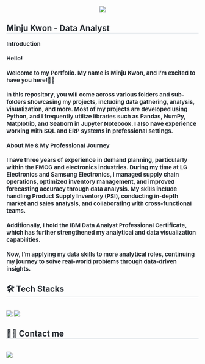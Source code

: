 <div align="center">
    <img src="https://capsule-render.vercel.app/api?type=waving&color=0:9095d5,100:9103d3&height=250&text=Welcome%20to%20Minju's%20Github&animation=&fontColor=ffffff&fontSize=60" />
</div>

<div style="text-align: left;">
    <h2 style="border-bottom: 1px solid #d8dee4; color: #282d33;">Minju Kwon - Data Analyst</h2>
    <div style="font-weight: 700; font-size: 15px; text-align: left; color: #282d33;">
        <b>Introduction</b><br><br>
        Hello!<br><br>
        Welcome to my Portfolio. My name is Minju Kwon, and I’m excited to have you here!🤩🤩<br><br>
        In this repository, you will come across various folders and sub-folders showcasing my projects, including data gathering, analysis, visualization, and more. Most of my projects are developed using Python, and I frequently utilize libraries such as Pandas, NumPy, Matplotlib, and Seaborn in Jupyter Notebook. I also have experience working with SQL and ERP systems in professional settings.<br><br>
        <b>About Me & My Professional Journey</b><br><br>
        I have three years of experience in demand planning, particularly within the FMCG and electronics industries. During my time at LG Electronics and Samsung Electronics, I managed supply chain operations, optimized inventory management, and improved forecasting accuracy through data analysis. My skills include handling Product Supply Inventory (PSI), conducting in-depth market and sales analysis, and collaborating with cross-functional teams.<br><br>
        Additionally, I hold the IBM Data Analyst Professional Certificate, which has further strengthened my analytical and data visualization capabilities.<br><br>
        Now, I’m applying my data skills to more analytical roles, continuing my journey to solve real-world problems through data-driven insights.
    </div>
</div>

<div style="text-align: left;">
    <h2 style="border-bottom: 1px solid #d8dee4; color: #282d33;">🛠️ Tech Stacks</h2><br>
    <div style="text-align: left;">
        <img src="https://img.shields.io/badge/MySQL-4479A1?style=for-the-badge&logo=MySQL&logoColor=white">
        <img src="https://img.shields.io/badge/Python-3776AB?style=for-the-badge&logo=Python&logoColor=white">
    </div>
</div>

<div style="text-align: left;">
    <h2 style="border-bottom: 1px solid #d8dee4; color: #282d33;">🧑‍💻 Contact me</h2><br>
    <div style="text-align: left;">
        <a href="mailto:minjukwon15@gmail.com">
            <img src="https://img.shields.io/badge/Gmail-EA4335?style=for-the-badge&logo=Gmail&logoColor=white&link=mailto:minjukwon15@gmail.com">
        </a>
    </div><br>
</div>

